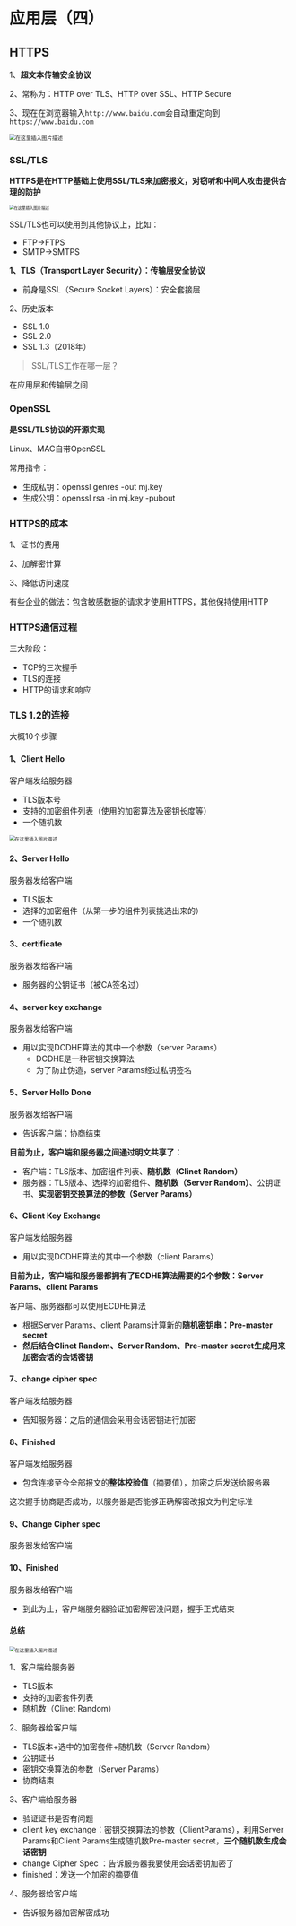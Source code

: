 # 应用层（四）

## HTTPS

1、**超文本传输安全协议**

2、常称为：HTTP over TLS、HTTP over SSL、HTTP Secure

3、现在在浏览器输入`http://www.baidu.com`会自动重定向到`https://www.baidu.com`

<img src="https://img-blog.csdnimg.cn/2021032713073160.png?x-oss-process=image/watermark,type_ZmFuZ3poZW5naGVpdGk,shadow_10,text_aHR0cHM6Ly9ibG9nLmNzZG4ubmV0L3FxXzQ1NjUwODk5,size_16,color_FFFFFF,t_70" alt="在这里插入图片描述" style="zoom:67%;" />

### SSL/TLS

**HTTPS是在HTTP基础上使用SSL/TLS来加密报文，对窃听和中间人攻击提供合理的防护**

<img src="https://img-blog.csdnimg.cn/20210327131115875.png?x-oss-process=image/watermark,type_ZmFuZ3poZW5naGVpdGk,shadow_10,text_aHR0cHM6Ly9ibG9nLmNzZG4ubmV0L3FxXzQ1NjUwODk5,size_16,color_FFFFFF,t_70" alt="在这里插入图片描述" style="zoom:50%;" />

SSL/TLS也可以使用到其他协议上，比如：

- FTP->FTPS
- SMTP->SMTPS

**1、TLS（Transport Layer Security）：传输层安全协议**

- 前身是SSL（Secure Socket Layers）：安全套接层

2、历史版本

- SSL 1.0
- SSL 2.0
- SSL 1.3（2018年）

> SSL/TLS工作在哪一层？

在应用层和传输层之间

### OpenSSL

**是SSL/TLS协议的开源实现**

Linux、MAC自带OpenSSL

常用指令：

- 生成私钥：openssl genres -out mj.key
- 生成公钥：openssl rsa -in mj.key -pubout

### HTTPS的成本

1、证书的费用

2、加解密计算

3、降低访问速度

有些企业的做法：包含敏感数据的请求才使用HTTPS，其他保持使用HTTP

### HTTPS通信过程

三大阶段：

- TCP的三次握手
- TLS的连接
- HTTP的请求和响应

### TLS 1.2的连接

大概10个步骤

#### **1、Client Hello**

客户端发给服务器

- TLS版本号
- 支持的加密组件列表（使用的加密算法及密钥长度等）
- 一个随机数

<img src="https://img-blog.csdnimg.cn/20210415224744539.png?x-oss-process=image/watermark,type_ZmFuZ3poZW5naGVpdGk,shadow_10,text_aHR0cHM6Ly9ibG9nLmNzZG4ubmV0L3FxXzQ1NjUwODk5,size_16,color_FFFFFF,t_70" alt="在这里插入图片描述" style="zoom:60%;" />

#### 2、Server Hello

服务器发给客户端

- TLS版本
- 选择的加密组件（从第一步的组件列表挑选出来的）
- 一个随机数

#### 3、certificate

服务器发给客户端

- 服务器的公钥证书（被CA签名过）

#### 4、server key exchange

服务器发给客户端

- 用以实现DCDHE算法的其中一个参数（server Params）
  - DCDHE是一种密钥交换算法
  - 为了防止伪造，server Params经过私钥签名

#### 5、Server Hello Done

服务器发给客户端

- 告诉客户端：协商结束

**目前为止，客户端和服务器之间通过明文共享了：**

- 客户端：TLS版本、加密组件列表、**随机数（Clinet Random）**
- 服务器：TLS版本、选择的加密组件、**随机数（Server Random）**、公钥证书、**实现密钥交换算法的参数（Server Params）**

#### 6、Client Key Exchange

客户端发给服务器

- 用以实现DCDHE算法的其中一个参数（client Params）

**目前为止，客户端和服务器都拥有了ECDHE算法需要的2个参数：Server Params、client Params**

客户端、服务器都可以使用ECDHE算法

- 根据Server Params、client Params计算新的**随机密钥串：Pre-master secret**
- **然后结合Clinet Random、Server Random、Pre-master secret生成用来加密会话的会话密钥**

#### 7、change cipher spec

客户端发给服务器

- 告知服务器：之后的通信会采用会话密钥进行加密

#### 8、Finished

客户端发给服务器

- 包含连接至今全部报文的**整体校验值**（摘要值），加密之后发送给服务器

这次握手协商是否成功，以服务器是否能够正确解密改报文为判定标准

#### 9、Change Cipher spec

服务器发给客户端

#### 10、Finished

服务器发给客户端

- 到此为止，客户端服务器验证加密解密没问题，握手正式结束



#### 总结

<img src="https://img-blog.csdnimg.cn/20210415231618520.png?x-oss-process=image/watermark,type_ZmFuZ3poZW5naGVpdGk,shadow_10,text_aHR0cHM6Ly9ibG9nLmNzZG4ubmV0L3FxXzQ1NjUwODk5,size_16,color_FFFFFF,t_70" alt="在这里插入图片描述" style="zoom: 60%;" />

1、客户端给服务器

- TLS版本
- 支持的加密套件列表
- 随机数（Clinet Random）

2、服务器给客户端

- TLS版本+选中的加密套件+随机数（Server Random）
- 公钥证书
- 密钥交换算法的参数（Server Params）
- 协商结束

3、客户端给服务器

- 验证证书是否有问题
- client key exchange：密钥交换算法的参数（ClientParams），利用Server Params和Client Params生成随机数Pre-master secret，**三个随机数生成会话密钥**
- change Cipher Spec ：告诉服务器我要使用会话密钥加密了
- finished：发送一个加密的摘要值

4、服务器给客户端

- 告诉服务器加密解密成功